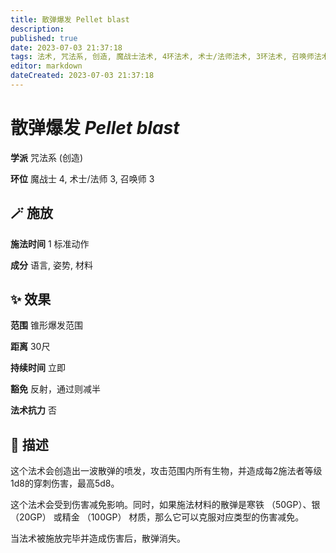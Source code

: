 ```yaml
---
title: 散弹爆发 Pellet blast
description: 
published: true
date: 2023-07-03 21:37:18
tags: 法术, 咒法系, 创造, 魔战士法术, 4环法术, 术士/法师法术, 3环法术, 召唤师法术
editor: markdown
dateCreated: 2023-07-03 21:37:18
---
```


# **散弹爆发** *Pellet blast*

**学派** 咒法系 (创造) 

**环位** 魔战士 4, 术士/法师 3, 召唤师 3

## 🪄 施放

**施法时间** 1 标准动作

**成分** 语言, 姿势, 材料

## ✨ 效果  

**范围** 锥形爆发范围

**距离** 30尺  

**持续时间** 立即 

**豁免** 反射，通过则减半

**法术抗力** 否

## 📖 描述

这个法术会创造出一波散弹的喷发，攻击范围内所有生物，并造成每2施法者等级1d8的穿刺伤害，最高5d8。

这个法术会受到伤害减免影响。同时，如果施法材料的散弹是寒铁 （50GP）、银 （20GP） 或精金 （100GP） 材质，那么它可以克服对应类型的伤害减免。

当法术被施放完毕并造成伤害后，散弹消失。
    
